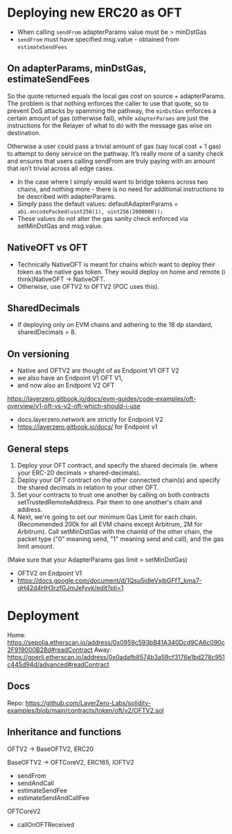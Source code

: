 # Deploying new ERC20 as OFT

- When calling `sendFrom` adapterParams value must be > minDstGas
- `sendFrom` must have specified msg.value - obtained from `estimateSendFees`

## On adapterParams, minDstGas, estimateSendFees

So the quote returned equals the local gas cost on source + adapterParams. The problem is that nothing enforces the caller to use that quote, so to prevent DoS attacks by spamming the pathway, the `minDstGas` enforces a certain amount of gas (otherwise fail), while `adapterParams` are just the instructions for the Relayer of what to do with the message gas wise on destination.

Otherwise a user could pass a trivial amount of gas (say local cost + 1 gas) to attempt to deny service on the pathway.
It’s really more of a sanity check and ensures that users calling sendFrom are truly paying with an amount that isn’t trivial across all edge cases.

- In the case where I simply would want to bridge tokens across two chains, and nothing more - there is no need for additional instructions to be described with adapterParams.
- Simply pass the default values: defaultAdapterParams = `abi.encodePacked(uint256(1), uint256(2000000));`
- These values do not alter the gas sanity check enforced via setMinDstGas and msg.value.

## NativeOFT vs OFT

- Technically NativeOFT is meant for chains which want to deploy their token as the native gas token. They would deploy on home and remote (i think)NativeOFT -> NativeOFT.
- Otherwise, use OFTV2 to OFTV2 (POC uses this).

## SharedDecimals

- If deploying only on EVM chains and adhering to the 18 dp standard, sharedDecimals = 8.

## On versioning

- Native and OFTV2 are thought of as Endpoint V1 OFT V2
- we also have an Endpoint V1 OFT V1,
- and now also an Endpoint V2 OFT

https://layerzero.gitbook.io/docs/evm-guides/code-examples/oft-overview/v1-oft-vs-v2-oft-which-should-i-use

- docs.layerzero.network are strictly for Endpoint V2
- https://layerzero.gitbook.io/docs/ for Endpoint v1

## General steps

1. Deploy your OFT contract, and specify the shared decimals (ie. where your ERC-20 decimals > shared-decimals).
2. Deploy your OFT contract on the other connected chain(s) and specify the shared decimals in relation to your other OFT.
3. Set your contracts to trust one another by calling on both contracts setTrustedRemoteAddress. Pair them to one another's chain and address.
4. Next, we're going to set our minimum Gas Limit for each chain. (Recommended 200k for all EVM chains except Arbitrum, 2M for Arbitrum). Call setMinDstGas with the chainId of the other chain, the packet type ("0" meaning send, "1" meaning send and call), and the gas limit amount.

(Make sure that your AdapterParams gas limit > setMinDstGas)
- OFTV2 on Endpoint V1
- https://docs.google.com/document/d/1Qsu5idleVxjbGFfT_kma7-qH42d4HH3rzfGJmJefyvk/edit?pli=1

# Deployment

Home: https://sepolia.etherscan.io/address/0x0959c593bB41A340Dcd9CA6c090c2F919000B28d#readContract
Away: https://goerli.etherscan.io/address/0x0adafb8574b3a59cf3176e1bd278c951c445d94d/advanced#readContract

## Docs

Repo: https://github.com/LayerZero-Labs/solidity-examples/blob/main/contracts/token/oft/v2/OFTV2.sol

## Inheritance and functions

OFTV2 -> BaseOFTV2, ERC20

BaseOFTV2 -> OFTCoreV2, ERC165, IOFTV2 
- sendFrom
- sendAndCall
- estimateSendFee
- estimateSendAndCallFee

OFTCoreV2 
- callOnOFTReceived
